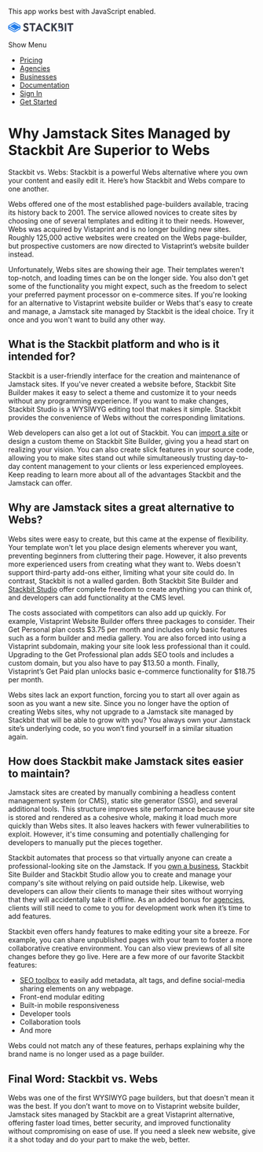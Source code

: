 This app works best with JavaScript enabled.

<a href="/" class="masthead-logo"><img src="/images/logo_alt.svg" alt="Stackbit logo" width="133" height="20" /></a>

<span class="screen-reader-text">Show Menu</span><span class="masthead-menu-icon" aria-hidden="true"></span>

-   [Pricing](/pricing)
-   [Agencies](/agencies)
-   [Businesses](/businesses)
-   [Documentation](https://www.stackbit.com/docs/)
-   [Sign In](https://app.stackbit.com/)
-   <a href="https://app.stackbit.com/create" class="button-component button-component-theme-accent button-component-hollow"><span>Get Started</span></a>

Why Jamstack Sites Managed by Stackbit Are Superior to Webs
===========================================================

Stackbit vs. Webs: Stackbit is a powerful Webs alternative where you own your content and easily edit it. Here’s how Stackbit and Webs compare to one another.

Webs offered one of the most established page-builders available, tracing its history back to 2001. The service allowed novices to create sites by choosing one of several templates and editing it to their needs. However, Webs was acquired by Vistaprint and is no longer building new sites. Roughly 125,000 active websites were created on the Webs page-builder, but prospective customers are now directed to Vistaprint’s website builder instead.

Unfortunately, Webs sites are showing their age. Their templates weren't top-notch, and loading times can be on the longer side. You also don't get some of the functionality you might expect, such as the freedom to select your preferred payment processor on e-commerce sites. If you're looking for an alternative to Vistaprint website builder or Webs that's easy to create and manage, a Jamstack site managed by Stackbit is the ideal choice. Try it once and you won't want to build any other way.

What is the Stackbit platform and who is it intended for?
---------------------------------------------------------

Stackbit is a user-friendly interface for the creation and maintenance of Jamstack sites. If you've never created a website before, Stackbit Site Builder makes it easy to select a theme and customize it to your needs without any programming experience. If you want to make changes, Stackbit Studio is a WYSIWYG editing tool that makes it simple. Stackbit provides the convenience of Webs without the corresponding limitations.

Web developers can also get a lot out of Stackbit. You can [import a site](https://app.stackbit.com/import) or design a custom theme on Stackbit Site Builder, giving you a head start on realizing your vision. You can also create slick features in your source code, allowing you to make sites stand out while simultaneously trusting day-to-day content management to your clients or less experienced employees. Keep reading to learn more about all of the advantages Stackbit and the Jamstack can offer.

Why are Jamstack sites a great alternative to Webs?
---------------------------------------------------

Webs sites were easy to create, but this came at the expense of flexibility. Your template won't let you place design elements wherever you want, preventing beginners from cluttering their page. However, it also prevents more experienced users from creating what they want to. Webs doesn't support third-party add-ons either, limiting what your site could do. In contrast, Stackbit is not a walled garden. Both Stackbit Site Builder and [Stackbit Studio](https://www.stackbit.com/blog/announcing-stackbit-studio/) offer complete freedom to create anything you can think of, and developers can add functionality at the CMS level.

The costs associated with competitors can also add up quickly. For example, Vistaprint Website Builder offers three packages to consider. Their Get Personal plan costs $3.75 per month and includes only basic features such as a form builder and media gallery. You are also forced into using a Vistaprint subdomain, making your site look less professional than it could. Upgrading to the Get Professional plan adds SEO tools and includes a custom domain, but you also have to pay $13.50 a month. Finally, Vistaprint’s Get Paid plan unlocks basic e-commerce functionality for $18.75 per month. 

Webs sites lack an export function, forcing you to start all over again as soon as you want a new site. Since you no longer have the option of creating Webs sites, why not upgrade to a Jamstack site managed by Stackbit that will be able to grow with you? You always own your Jamstack site’s underlying code, so you won’t find yourself in a similar situation again. 

How does Stackbit make Jamstack sites easier to maintain?
---------------------------------------------------------

Jamstack sites are created by manually combining a headless content management system (or CMS), static site generator (SSG), and several additional tools. This structure improves site performance because your site is stored and rendered as a cohesive whole, making it load much more quickly than Webs sites. It also leaves hackers with fewer vulnerabilities to exploit. However, it's time consuming and potentially challenging for developers to manually put the pieces together.

Stackbit automates that process so that virtually anyone can create a professional-looking site on the Jamstack. If you [own a business](https://www.stackbit.com/businesses), Stackbit Site Builder and Stackbit Studio allow you to create and manage your company's site without relying on paid outside help. Likewise, web developers can allow their clients to manage their sites without worrying that they will accidentally take it offline. As an added bonus for [agencies](https://www.stackbit.com/agencies), clients will still need to come to you for development work when it’s time to add features.

Stackbit even offers handy features to make editing your site a breeze. For example, you can share unpublished pages with your team to foster a more collaborative creative environment. You can also view previews of all site changes before they go live. Here are a few more of our favorite Stackbit features:

-   [SEO toolbox](https://www.stackbit.com/blog/seo-tools/) to easily add metadata, alt tags, and define social-media sharing elements on any webpage.
-   Front-end modular editing
-   Built-in mobile responsiveness
-   Developer tools
-   Collaboration tools
-   And more

Webs could not match any of these features, perhaps explaining why the brand name is no longer used as a page builder.

Final Word: Stackbit vs. Webs
-----------------------------

Webs was one of the first WYSIWYG page builders, but that doesn't mean it was the best. If you don’t want to move on to Vistaprint website builder, Jamstack sites managed by Stackbit are a great Vistaprint alternative, offering faster load times, better security, and improved functionality without compromising on ease of use. If you need a sleek new website, give it a shot today and do your part to make the web, better.










